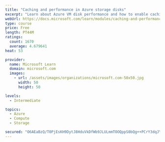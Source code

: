 ```yaml
---
title: "Caching and performance in Azure storage disks"
excerpt: "Learn about Azure VM disk performance and how to enable caching to help optimize read and write access to storage."
webUrl: https://docs.microsoft.com/learn/modules/caching-and-performance-azure-storage-and-disks/
type: course
price: Free
length: PT44M
ratings:
  count: 1670
  average: 4.679641
heat: 53

provider:
  name: Microsoft Learn
  domain: microsoft.com
  images:
    - url: /assets/images/organizations/microsoft.com-50x50.jpg
      width: 50
      height: 50

levels:
  - Intermediate

topics:
  - Azure
  - Compute
  - Storage

secured: "O6AEaBzQ/T0PjEsKH9DytJ8HduVkDfWb9JLULmmTOOQppS0bQg++PCrY3dqJY7EvnRnBYTg7z1RRTbNlV+3SDvjSSMsw2SUn4HKo2eqXw3HcehIwIovNCOeNY7a9mJT5sHeXz6UI23K6r/nKu0I8yZP2Sc4ypLk61MVTwhd0HzXomHtVwfPdzHq3ujtMa7YL4wNVrxMpJYIhXWLU7qXmUJ9TYjw/YhBQFMrSwcZ80VrDy9fXEESKI+YXrXyTiGPc947/NSEqfOanPXLHUbAXHD4He6yt4d/+BWFFYw0DVTBxyQp7Q2eVECRO9dRgQbHdOn2tYoGTeg+7xVNePNM2DUqRb7kkAK+mSKCjAHFP3Sggb8TAT7hSWdrRiaYT8UXC/cRnmfV/cmHauEZRf71IoBvNeyLJTp/S4PUvAUqQ0+s=;bmfSYww7egH7+vVeHQOSog=="
---
```


